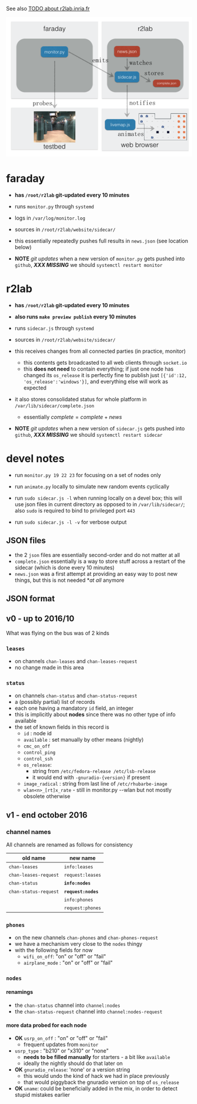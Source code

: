 See also [TODO about r2lab.inria.fr](../r2lab.inria.fr/TODO.md)

![Overview](AA-1-statusflow.png)

# faraday

* **has `/root/r2lab` git-updated every 10 minutes**

* runs `monitor.py` through `systemd`
* logs in `/var/log/monitor.log`
* sources in `/root/r2lab/website/sidecar/`

* this essentially repeatedly pushes full results in `news.json` (see location below)


* **NOTE** *git updates* when a new version of `monitor.py` gets pushed into `github`, ***XXX MISSING*** we should `systemctl restart monitor`

# r2lab

* **has `/root/r2lab` git-updated every 10 minutes**
* **also runs `make preview publish` every 10 minutes**

* runs `sidecar.js` through `systemd` 
* sources in `/root/r2lab/website/sidecar/`
* this receives changes from all connected parties (in practice, monitor)
  * this contents gets broadcasted to all web clients through `socket.io`
  * this **does not need** to contain everything; if just one node has changed its `os_release` it is perfectly fine to publish just `[{'id':12, 'os_release':'windows'}]`, and everything else will work as expected
* it also stores consolidated status for whole platform in `/var/lib/sidecar/complete.json`
  * essentially $complete = complete + news$

* **NOTE** *git updates* when a new version of `sidecar.js` gets pushed into `github`, ***XXX MISSING*** we should `systemctl restart sidecar`

# devel notes

* run `monitor.py 19 22 23` for focusing on a set of nodes only

* run `animate.py` locally to simulate new random events cyclically

* run `sudo sidecar.js -l` when running locally on a devel box; this will use json files in current directory as opposed to in `/var/lib/sidecar/`; also `sudo` is required to bind to privileged port `443`

* run `sudo sidecar.js -l -v` for verbose output

## JSON files

  * the 2 `json` files are essentially second-order and do not matter at all 
  * `complete.json` essentially is a way to store stuff across a restart of the sidecar (which is done every 10 minutes)
  * `news.json` was a first attempt at providing an easy way to post new things, but this is not needed **at all* anymore

## JSON format

## v0 - up to 2016/10

What was flying on the bus was of 2 kinds

### `leases` 

* on channels `chan-leases` and `chan-leases-request`
* no change made in this area 

### `status` 

* on channels `chan-status` and `chan-status-request`
* a (possibly partial) list of records
* each one having a mandatory `id` field, an integer
* this is implicitly about **nodes** since there was no other type of info available
* the set of known fields in this record is
  * `id` : node id
  * `available` : set manually by other means (nightly)
  * `cmc_on_off`
  * `control_ping`
  * `control_ssh` 
  * `os_release`: 
    * string from `/etc/fedora-release /etc/lsb-release`
    * it would end with `-gnuradio-{version}` if present
  * `image_radical` : string from last line of `/etc/rhubarbe-image`
  * `wlan<n>_[rt]x_rate` - still in monitor.py --wlan but not mostly obsolete otherwise

## v1 - end october 2016

### channel names

All channels are renamed as follows for consistency

| old name            | new name       |
|---------------------|----------------|
| `chan-leases`         | `info:leases`    |
| `chan-leases-request` | `request:leases` |
| `chan-status`         | **`info:nodes`**     |
| `chan-status-request` | **`request:nodes`**  |
|                       | `info:phones` |
|							| `request:phones` |

### `phones` 

* on the new channels `chan-phones` and `chan-phones-request`
* we have a mechanism very close to the `nodes` thingy
* with the following fields for now
  * `wifi_on_off`: "on" or "off" or "fail"
  * `airplane_mode` : "on" or "off" or "fail"

### `nodes` 

#### renamings
  * the `chan-status` channel into `channel:nodes`
  * the `chan-status-request` channel into `channel:nodes-request`

#### more data probed for each node

* **OK** `usrp_on_off` : "on" or "off" or "fail" 
  * frequent updates from `monitor`
* `usrp_type` : "b210" or "x310" or "none"
  * **needs to be filled manually** for starters - a bit like `available`
  * ideally the nightly should do that later on
* **OK** `gnuradio_release`: 'none' or a version string
  * this would undo the kind of hack we had in place previously
  * that would piggyback the gnuradio version on top of `os_release`
* **OK** `uname`: could be beneficially added in the mix, in order to detect stupid mistakes earlier

